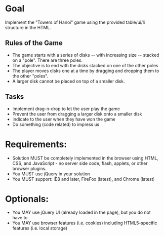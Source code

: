 # Goal

Implement the "Towers of Hanoi" game using the provided table/ui/li structure in the HTML. 

## Rules of the Game
- The game starts with a series of disks -- with increasing size -- stacked on a "pole". There are three poles.
- The objective is to end with the disks stacked on one of the other poles
- The player moves disks one at a time by dragging and dropping them to the other "poles".
- A larger disk cannot be placed on top of a smaller disk.

## Tasks
- Implement drag-n-drop to let the user play the game
- Prevent the user from dragging a larger disk onto a smaller disk
- Indicate to the user when they have won the game
- Do something (code related) to impress us

# Requirements:

- Solution MUST be completely implemented in the browser using HTML, CSS, and JavaScript - no server side code, flash, applets, or other browser plugins.
- You MUST use jQuery in your solution
- You MUST support: IE8 and later, FireFox (latest), and Chrome (latest)

# Optionals:

- You MAY use jQuery UI (already loaded in the page), but you do not have to.
- You MAY use browser features (i.e. cookies) including HTML5-specific features (i.e. local storage)
